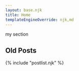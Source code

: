 ```yaml
---
layout: base.njk
title: Home
templateEngineOverride: njk,md
---
```


my section

## Old Posts

{% include "postlist.njk" %}
